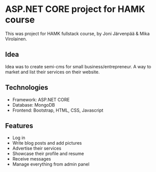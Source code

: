 # ASP.NET CORE project for HAMK course

This was project for HAMK fullstack course, by Joni Järvenpää & Mika Virolainen.

## Idea
Idea was to create semi-cms for small business/entrepreneur. A way to market and list their services on their website.

## Technologies
- Framework: ASP.NET CORE
- Database: MongoDB
- Frontend: Bootstrap, HTML, CSS, Javascript

## Features

- Log in
- Write blog posts and add pictures
- Advertise their services
- Showcase their profile and resume 
- Receive messages
- Manage everything from admin panel

